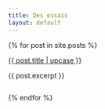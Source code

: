 ```yaml
---
title: Des essais
layout: default
---
```


{% for post in site.posts %}
<div style="margin-bottom: 2em;">
  <a href="{{ post.url | prepend: site.baseurl }}">{{ post.title | upcase }}</a>
  <p>{{ post.excerpt }}</p>
</div>
{% endfor %}
